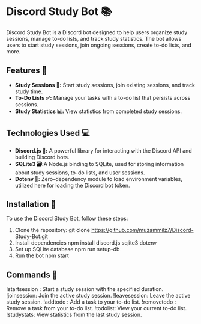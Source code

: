 # Discord Study Bot 📚

Discord Study Bot is a Discord bot designed to help users organize study sessions, manage to-do lists, and track study statistics. The bot allows users to start study sessions, join ongoing sessions, create to-do lists, and more.

## Features 🌟

- **Study Sessions 📖:** Start study sessions, join existing sessions, and track study time.
- **To-Do Lists ✅:** Manage your tasks with a to-do list that persists across sessions.
- **Study Statistics 📊:** View statistics from completed study sessions.
## Technologies Used 💻

- **Discord.js 🤖:** A powerful library for interacting with the Discord API and building Discord bots.
- **SQLite3 🗃:️**A Node.js binding to SQLite, used for storing information about study sessions, to-do lists, and user sessions.
- **Dotenv 🔐:** Zero-dependency module to load environment variables, utilized here for loading the Discord bot token.

## Installation 🚀

To use the Discord Study Bot, follow these steps:

1. Clone the repository:
   git clone https://github.com/muzammilz7/Discord-Study-Bot.git
2. Install dependencies
    npm install discord.js sqlite3 dotenv
3. Set up SQLite database
    npm run setup-db
4. Run the bot
   npm start

## Commands 🤖
!startsession <duration>: Start a study session with the specified duration.
!joinsession: Join the active study session.
!leavesession: Leave the active study session.
!addtodo <task>: Add a task to your to-do list.
!removetodo <index>: Remove a task from your to-do list.
!todolist: View your current to-do list.
!studystats: View statistics from the last study session.

